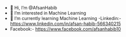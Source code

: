 - 👋 Hi, I’m @AfsanHabib
- 👀 I’m interested in Machine Learning
- 🌱 I’m currently learning Machine Learning
-Linkedin:- https://www.linkedin.com/in/afsan-habib-566340215
- Facebook:- https://www.facebook.com/afsanhabib10

<!---
AfsanHabib/AfsanHabib is a ✨ special ✨ repository because its `README.md` (this file) appears on your GitHub profile.
You can click the Preview link to take a look at your changes.
--->
